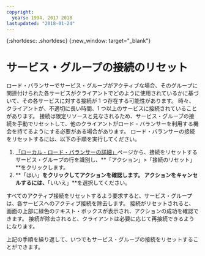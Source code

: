 ```yaml
---
copyright:
  years: 1994, 2017 2018
lastupdated: "2018-01-24"
---
```


{:shortdesc: .shortdesc}
{:new_window: target="_blank"}

# サービス・グループの接続のリセット

ロード・バランサーでサービス・グループがアクティブな場合、そのグループに関連付けられた各サービスがクライアントでどのように使用されているかに基づいて、その各サービスに対する接続が 1 つ存在する可能性があります。 時々、クライアントが、不適切に長い時間、1 つ以上のサービスに接続されていることがあります。 接続は限定リソースと見なされるため、サービス・グループの接続を手動でリセットして、他のクライアントがロード・バランサーを利用する機会を持てるようにする必要がある場合があります。 ロード・バランサーの接続をリセットするには、以下の手順を実行してください。

1. [「ローカル・ロード・バランサーの詳細」](view-all-load-balancers.html)ページから、接続をリセットするサービス・グループの行を識別し、**「アクション」>「接続のリセット」**をクリックします。
2. **「はい」**をクリックしてアクションを確認します。 アクションをキャンセルするには、**「いいえ」**を選択してください。

すべてのアクティブ接続をリセットするよう要求すると、サービス・グループは、各サービスへのアクティブ接続を除去します。 接続がリセットされると、画面の上部に緑色のテキスト・ボックスが表示され、アクションの成功を確認できます。 接続が除去されると、クライアントは必要に応じて再接続できるようになります。 

上記の手順を繰り返して、いつでもサービス・グループの接続をリセットすることができます。
